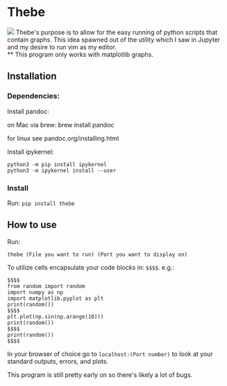 # Thebe
![](https://gfycat.com/grossverifiableanemone)
Thebe's purpose is to allow for the easy running of python scripts that contain graphs. This idea spawned out of the utility which I saw in Jupyter and my desire to run vim as my editor.  
** This program only works with matplotlib graphs.

## Installation
### Dependencies:
Install pandoc:

on Mac via brew:
brew install pandoc

for linux see pandoc.org/installing.html

Install ipykernel:

```
python3 -m pip install ipykernel
python3 -m ipykernel install --user
```
### Install  

Run: 	```pip install thebe``` 

## How to use
Run: 
```
thebe (File you want to run) (Port you want to display on)
```

To utilize cells encapsulate your code blocks in: ```$$$$```.
e.g.:

```
$$$$
from random import random
import numpy as np
import matplotlib.pyplot as plt
print(random())
$$$$
plt.plot(np.sin(np.arange(10)))
print(random())
$$$$
print(random())
$$$$
```
  
In your browser of choice go to ``` localhost:(Port number) ``` to look at your standard outputs, errors, and plots.

This program is still pretty early on so there's likely a lot of bugs.


